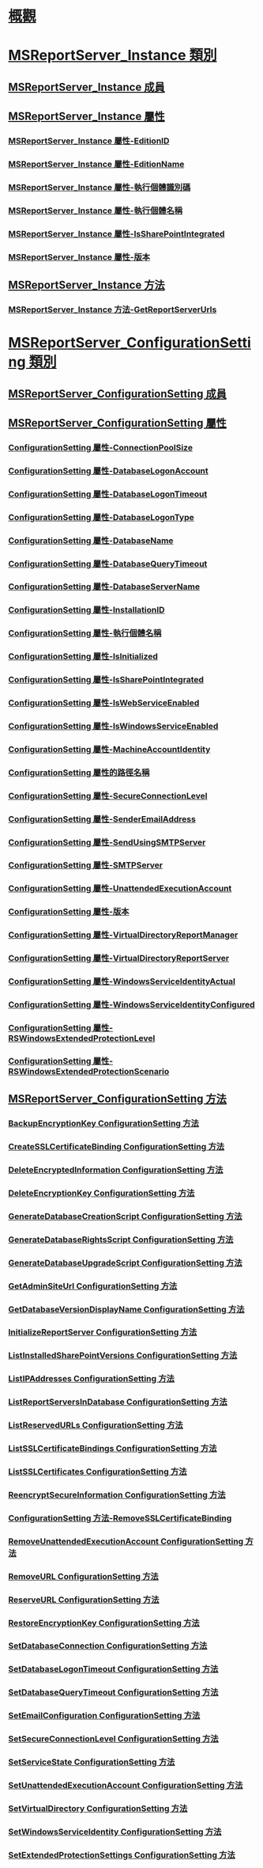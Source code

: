 # [概觀](reporting-services-wmi-provider-library-reference-ssrs.md)  
# [MSReportServer_Instance 類別](msreportserver-instance-class.md)  
## [MSReportServer_Instance 成員](msreportserver-instance-members.md)  
## [MSReportServer_Instance 屬性](msreportserver-instance-properties.md)  
### [MSReportServer_Instance 屬性-EditionID](msreportserver-instance-properties-editionid.md)  
### [MSReportServer_Instance 屬性-EditionName](msreportserver-instance-properties-editionname.md)  
### [MSReportServer_Instance 屬性-執行個體識別碼](msreportserver-instance-properties-instanceid.md)  
### [MSReportServer_Instance 屬性-執行個體名稱](msreportserver-instance-properties-instancename.md)  
### [MSReportServer_Instance 屬性-IsSharePointIntegrated](msreportserver-instance-properties-issharepointintegrated.md)  
### [MSReportServer_Instance 屬性-版本](msreportserver-instance-properties-version.md)  
## [MSReportServer_Instance 方法](msreportserver-instance-methods.md)  
### [MSReportServer_Instance 方法-GetReportServerUrls](msreportserver-instance-methods-getreportserverurls.md)  
# [MSReportServer_ConfigurationSetting 類別](msreportserver-configurationsetting-class.md)  
## [MSReportServer_ConfigurationSetting 成員](msreportserver-configurationsetting-members.md)  
## [MSReportServer_ConfigurationSetting 屬性](msreportserver-configurationsetting-properties.md)  
### [ConfigurationSetting 屬性-ConnectionPoolSize](configurationsetting-property-connectionpoolsize.md)  
### [ConfigurationSetting 屬性-DatabaseLogonAccount](configurationsetting-property-databaselogonaccount.md)  
### [ConfigurationSetting 屬性-DatabaseLogonTimeout](configurationsetting-property-databaselogontimeout.md)  
### [ConfigurationSetting 屬性-DatabaseLogonType](configurationsetting-property-databaselogontype.md)  
### [ConfigurationSetting 屬性-DatabaseName](configurationsetting-property-databasename.md)  
### [ConfigurationSetting 屬性-DatabaseQueryTimeout](configurationsetting-property-databasequerytimeout.md)  
### [ConfigurationSetting 屬性-DatabaseServerName](configurationsetting-property-databaseservername.md)  
### [ConfigurationSetting 屬性-InstallationID](configurationsetting-property-installationid.md)  
### [ConfigurationSetting 屬性-執行個體名稱](configurationsetting-property-instancename.md)  
### [ConfigurationSetting 屬性-IsInitialized](configurationsetting-property-isinitialized.md)  
### [ConfigurationSetting 屬性-IsSharePointIntegrated](configurationsetting-property-issharepointintegrated.md)  
### [ConfigurationSetting 屬性-IsWebServiceEnabled](configurationsetting-property-iswebserviceenabled.md)  
### [ConfigurationSetting 屬性-IsWindowsServiceEnabled](configurationsetting-property-iswindowsserviceenabled.md)  
### [ConfigurationSetting 屬性-MachineAccountIdentity](configurationsetting-property-machineaccountidentity.md)  
### [ConfigurationSetting 屬性的路徑名稱](configurationsetting-property-pathname.md)  
### [ConfigurationSetting 屬性-SecureConnectionLevel](configurationsetting-property-secureconnectionlevel.md)  
### [ConfigurationSetting 屬性-SenderEmailAddress](configurationsetting-property-senderemailaddress.md)  
### [ConfigurationSetting 屬性-SendUsingSMTPServer](configurationsetting-property-sendusingsmtpserver.md)  
### [ConfigurationSetting 屬性-SMTPServer](configurationsetting-property-smtpserver.md)  
### [ConfigurationSetting 屬性-UnattendedExecutionAccount](configurationsetting-property-unattendedexecutionaccount.md)  
### [ConfigurationSetting 屬性-版本](configurationsetting-property-version.md)  
### [ConfigurationSetting 屬性-VirtualDirectoryReportManager](configurationsetting-property-virtualdirectoryreportmanager.md)  
### [ConfigurationSetting 屬性-VirtualDirectoryReportServer](configurationsetting-property-virtualdirectoryreportserver.md)  
### [ConfigurationSetting 屬性-WindowsServiceIdentityActual](configurationsetting-property-windowsserviceidentityactual.md)  
### [ConfigurationSetting 屬性-WindowsServiceIdentityConfigured](windowsserviceidentityconfigured-property.md)  
### [ConfigurationSetting 屬性-RSWindowsExtendedProtectionLevel](rswindowsextendedprotectionlevel-property.md)  
### [ConfigurationSetting 屬性-RSWindowsExtendedProtectionScenario](rswindowsextendedprotectionscenario-property.md)  
## [MSReportServer_ConfigurationSetting 方法](msreportserver-configurationsetting-methods.md)  
### [BackupEncryptionKey ConfigurationSetting 方法](configurationsetting-method-backupencryptionkey.md)  
### [CreateSSLCertificateBinding ConfigurationSetting 方法](configurationsetting-method-createsslcertificatebinding.md)  
### [DeleteEncryptedInformation ConfigurationSetting 方法](configurationsetting-method-deleteencryptedinformation.md)  
### [DeleteEncryptionKey ConfigurationSetting 方法](configurationsetting-method-deleteencryptionkey.md)  
### [GenerateDatabaseCreationScript ConfigurationSetting 方法](configurationsetting-method-generatedatabasecreationscript.md)  
### [GenerateDatabaseRightsScript ConfigurationSetting 方法](configurationsetting-method-generatedatabaserightsscript.md)  
### [GenerateDatabaseUpgradeScript ConfigurationSetting 方法](configurationsetting-method-generatedatabaseupgradescript.md)  
### [GetAdminSiteUrl ConfigurationSetting 方法](configurationsetting-method-getadminsiteurl.md)  
### [GetDatabaseVersionDisplayName ConfigurationSetting 方法](configurationsetting-method-getdatabaseversiondisplayname.md)  
### [InitializeReportServer ConfigurationSetting 方法](configurationsetting-method-initializereportserver.md)  
### [ListInstalledSharePointVersions ConfigurationSetting 方法](configurationsetting-method-listinstalledsharepointversions.md)  
### [ListIPAddresses ConfigurationSetting 方法](configurationsetting-method-listipaddresses.md)  
### [ListReportServersInDatabase ConfigurationSetting 方法](configurationsetting-method-listreportserversindatabase.md)  
### [ListReservedURLs ConfigurationSetting 方法](configurationsetting-method-listreservedurls.md)  
### [ListSSLCertificateBindings ConfigurationSetting 方法](configurationsetting-method-listsslcertificatebindings.md)  
### [ListSSLCertificates ConfigurationSetting 方法](configurationsetting-method-listsslcertificates.md)  
### [ReencryptSecureInformation ConfigurationSetting 方法](configurationsetting-method-reencryptsecureinformation.md)  
### [ConfigurationSetting 方法-RemoveSSLCertificateBinding](configurationsetting-method-removesslcertificatebinding.md)  
### [RemoveUnattendedExecutionAccount ConfigurationSetting 方法](configurationsetting-method-removeunattendedexecutionaccount.md)  
### [RemoveURL ConfigurationSetting 方法](configurationsetting-method-removeurl.md)  
### [ReserveURL ConfigurationSetting 方法](configurationsetting-method-reserveurl.md)  
### [RestoreEncryptionKey ConfigurationSetting 方法](configurationsetting-method-restoreencryptionkey.md)  
### [SetDatabaseConnection ConfigurationSetting 方法](configurationsetting-method-setdatabaseconnection.md)  
### [SetDatabaseLogonTimeout ConfigurationSetting 方法](configurationsetting-method-setdatabaselogontimeout.md)  
### [SetDatabaseQueryTimeout ConfigurationSetting 方法](configurationsetting-method-setdatabasequerytimeout.md)  
### [SetEmailConfiguration ConfigurationSetting 方法](configurationsetting-method-setemailconfiguration.md)  
### [SetSecureConnectionLevel ConfigurationSetting 方法](configurationsetting-method-setsecureconnectionlevel.md)  
### [SetServiceState ConfigurationSetting 方法](configurationsetting-method-setservicestate.md)  
### [SetUnattendedExecutionAccount ConfigurationSetting 方法](configurationsetting-method-setunattendedexecutionaccount.md)  
### [SetVirtualDirectory ConfigurationSetting 方法](configurationsetting-method-setvirtualdirectory.md)  
### [SetWindowsServiceIdentity ConfigurationSetting 方法](configurationsetting-method-setwindowsserviceidentity.md)  
### [SetExtendedProtectionSettings ConfigurationSetting 方法](configurationsetting-method-setextendedprotectionsettings.md)  
